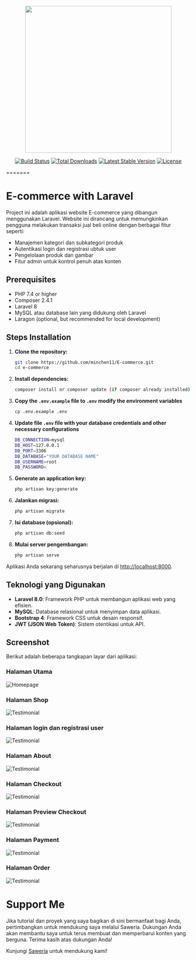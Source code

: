 <p align="center"><a href="https://laravel.com" target="_blank"><img src="https://raw.githubusercontent.com/laravel/art/master/logo-lockup/5%20SVG/2%20CMYK/1%20Full%20Color/laravel-logolockup-cmyk-red.svg" width="400"></a></p>

<p align="center">
<a href="https://travis-ci.org/laravel/framework"><img src="https://travis-ci.org/laravel/framework.svg" alt="Build Status"></a>
<a href="https://packagist.org/packages/laravel/framework"><img src="https://img.shields.io/packagist/dt/laravel/framework" alt="Total Downloads"></a>
<a href="https://packagist.org/packages/laravel/framework"><img src="https://img.shields.io/packagist/v/laravel/framework" alt="Latest Stable Version"></a>
<a href="https://packagist.org/packages/laravel/framework"><img src="https://img.shields.io/packagist/l/laravel/framework" alt="License"></a>
</p>

=======
# E-commerce with Laravel

Project ini adalah aplikasi website E-commerce yang dibangun menggunakan Laravel. Website ini dirancang untuk memungkinkan pengguna melakukan transaksi jual beli online dengan berbagai fitur seperti:

- Manajemen kategori dan subkategori produk
- Autentikasi login dan registrasi ubtuk user
- Pengelolaan produk dan gambar
- Fitur admin untuk kontrol penuh atas konten

## Prerequisites

- PHP 7.4 or higher
- Composer 2.4.1
- Laravel  8
- MySQL atau database lain yang didukung oleh Laravel
- Laragon (optional, but recommended for local development)

## Steps Installation

1. **Clone the repository:**

    ```bash
    git clone https://github.com/minchen11/E-commerce.git
    cd e-commerce
    ```

2. **Install dependencies:**

    ```bash
    composer install or composer update (if composer already installed)
    ```

3. **Copy the `.env.example` file to `.env` modify the environment variables**

    ```bash
    cp .env.example .env
    ```

4. **Update file `.env` file with your database credentials and other necessary configurations**

    ```bash
    DB_CONNECTION=mysql
    DB_HOST=127.0.0.1
    DB_PORT=3306
    DB_DATABASE="YOUR DATABASE NAME"
    DB_USERNAME=root
    DB_PASSWORD=
    ```

5. **Generate an application key:**

    ```bash
    php artisan key:generate
    ```

6. **Jalankan migrasi:**

    ```bash
    php artisan migrate
    ```

7. **Isi database (opsional):**

    ```bash
    php artisan db:seed
    ```

8. **Mulai server pengembangan:**

    ```bash
    php artisan serve
    ```

Aplikasi Anda sekarang seharusnya berjalan di [http://localhost:8000](http://localhost:8000).

## Teknologi yang Digunakan

- **Laravel 8.0**: Framework PHP untuk membangun aplikasi web yang efisien.
- **MySQL**: Database relasional untuk menyimpan data aplikasi.
- **Bootstrap 4**: Framework CSS untuk desain responsif.
- **JWT (JSON Web Token)**: Sistem otentikasi untuk API.

## Screenshot

Berikut adalah beberapa tangkapan layar dari aplikasi:

### Halaman Utama

![Homepage](public/assets/image/homepage.png)

### Halaman Shop

![Testimonial](public/assets/image/shop.png)

### Halaman login dan registrasi user

![Testimonial](public/assets/image/loginuserpage.png)

### Halaman About

![Testimonial](public/assets/image/about.png)

### Halaman Checkout

![Testimonial](public/assets/image/checkout.png)

### Halaman Preview Checkout
![Testimonial](public/assets/image/previewcheckout.png)

### Halaman Payment
![Testimonial](public/assets/image/payment.png)

### Halaman Order
![Testimonial](public/assets/image/orders.png)


# Support Me

Jika tutorial dan proyek yang saya bagikan di sini bermanfaat bagi Anda, pertimbangkan untuk mendukung saya melalui Saweria. Dukungan Anda akan membantu saya untuk terus membuat dan memperbarui konten yang berguna. Terima kasih atas dukungan Anda!

Kunjungi [Saweria](https://saweria.co/snowkel) untuk mendukung kami!
